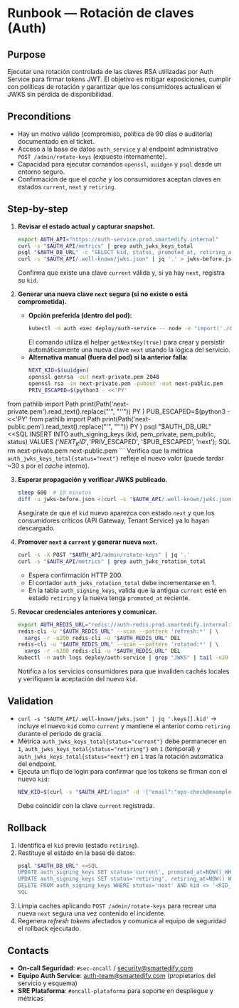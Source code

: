 # Runbook — Rotación de claves (Auth)

## Purpose
Ejecutar una rotación controlada de las claves RSA utilizadas por Auth Service para firmar tokens JWT. El objetivo es mitigar exposiciones, cumplir con políticas de rotación y garantizar que los consumidores actualicen el JWKS sin pérdida de disponibilidad.

## Preconditions
- Hay un motivo válido (compromiso, política de 90 días o auditoría) documentado en el ticket.
- Acceso a la base de datos `auth_service` y al endpoint administrativo `POST /admin/rotate-keys` (expuesto internamente).
- Capacidad para ejecutar comandos `openssl`, `uuidgen` y `psql` desde un entorno seguro.
- Confirmación de que el *cache* y los consumidores aceptan claves en estados `current`, `next` y `retiring`.

## Step-by-step
1. **Revisar el estado actual y capturar snapshot.**
   ```bash
   export AUTH_API="https://auth-service.prod.smartedify.internal"
   curl -s "$AUTH_API/metrics" | grep auth_jwks_keys_total
   psql "$AUTH_DB_URL" -c "SELECT kid, status, promoted_at, retiring_at FROM auth_signing_keys ORDER BY created_at DESC;"
   curl -s "$AUTH_API/.well-known/jwks.json" | jq '.' > jwks-before.json
   ```
   Confirma que existe una clave `current` válida y, si ya hay `next`, registra su `kid`.

2. **Generar una nueva clave `next` segura (si no existe o está comprometida).**
   - **Opción preferida (dentro del pod):**
     ```bash
     kubectl -n auth exec deploy/auth-service -- node -e "import('./dist/internal/security/keys.js').then(m => m.getNextKey(true).then(()=>process.exit(0)))"
     ```
     El comando utiliza el helper `getNextKey(true)` para crear y persistir automáticamente una nueva clave `next` usando la lógica del servicio.
   - **Alternativa manual (fuera del pod) si la anterior falla:**
     ```bash
     NEXT_KID=$(uuidgen)
     openssl genrsa -out next-private.pem 2048
     openssl rsa -in next-private.pem -pubout -out next-public.pem
     PRIV_ESCAPED=$(python3 - <<'PY'
from pathlib import Path
print(Path('next-private.pem').read_text().replace("'", "''"))
PY
)
     PUB_ESCAPED=$(python3 - <<'PY'
from pathlib import Path
print(Path('next-public.pem').read_text().replace("'", "''"))
PY
)
     psql "$AUTH_DB_URL" <<SQL
     INSERT INTO auth_signing_keys (kid, pem_private, pem_public, status)
     VALUES ('$NEXT_KID', '$PRIV_ESCAPED', '$PUB_ESCAPED', 'next');
     SQL
     rm next-private.pem next-public.pem
     ```
   Verifica que la métrica `auth_jwks_keys_total{status="next"}` refleje el nuevo valor (puede tardar ~30 s por el *cache* interno).

3. **Esperar propagación y verificar JWKS publicado.**
   ```bash
   sleep 600  # 10 minutos
   diff -u jwks-before.json <(curl -s "$AUTH_API/.well-known/jwks.json" | jq '.')
   ```
   Asegúrate de que el `kid` nuevo aparezca con estado `next` y que los consumidores críticos (API Gateway, Tenant Service) ya lo hayan descargado.

4. **Promover `next` a `current` y generar nueva `next`.**
   ```bash
   curl -s -X POST "$AUTH_API/admin/rotate-keys" | jq '.'
   curl -s "$AUTH_API/metrics" | grep auth_jwks_rotation_total
   ```
   - Espera confirmación HTTP 200.
   - El contador `auth_jwks_rotation_total` debe incrementarse en 1.
   - En la tabla `auth_signing_keys`, valida que la antigua `current` esté en estado `retiring` y la nueva tenga `promoted_at` reciente.

5. **Revocar credenciales anteriores y comunicar.**
   ```bash
   export AUTH_REDIS_URL="redis://auth-redis.prod.smartedify.internal:6379"
   redis-cli -u "$AUTH_REDIS_URL" --scan --pattern 'refresh:*' | \
     xargs -r -n200 redis-cli -u "$AUTH_REDIS_URL" DEL
   redis-cli -u "$AUTH_REDIS_URL" --scan --pattern 'rotated:*' | \
     xargs -r -n200 redis-cli -u "$AUTH_REDIS_URL" DEL
   kubectl -n auth logs deploy/auth-service | grep "JWKS" | tail -n20
   ```
   Notifica a los servicios consumidores para que invaliden cachés locales y verifiquen la aceptación del nuevo `kid`.

## Validation
- `curl -s "$AUTH_API/.well-known/jwks.json" | jq '.keys[].kid'` → incluye el nuevo `kid` como `current` y mantiene el anterior como `retiring` durante el periodo de gracia.
- Métrica `auth_jwks_keys_total{status="current"}` debe permanecer en `1`, `auth_jwks_keys_total{status="retiring"}` en `1` (temporal) y `auth_jwks_keys_total{status="next"}` en `1` tras la rotación automática del endpoint.
- Ejecuta un flujo de login para confirmar que los tokens se firman con el nuevo `kid`:
  ```bash
  NEW_KID=$(curl -s "$AUTH_API/login" -d '{"email":"ops-check@example.com","password":"<SECRET>"}' | jq -r '.access_token' | cut -d'.' -f2 | base64 -d | jq -r '.kid')
  ```
  Debe coincidir con la clave `current` registrada.

## Rollback
1. Identifica el `kid` previo (estado `retiring`).
2. Restituye el estado en la base de datos:
   ```bash
   psql "$AUTH_DB_URL" <<SQL
   UPDATE auth_signing_keys SET status='current', promoted_at=NOW() WHERE kid='<KID_RETIRING>'; 
   UPDATE auth_signing_keys SET status='retiring', retiring_at=NOW() WHERE kid='<KID_NUEVO>'; 
   DELETE FROM auth_signing_keys WHERE status='next' AND kid <> '<KID_RETIRING>';
   SQL
   ```
3. Limpia caches aplicando `POST /admin/rotate-keys` para recrear una nueva `next` segura una vez contenido el incidente.
4. Regenera *refresh tokens* afectados y comunica al equipo de seguridad el rollback ejecutado.

## Contacts
- **On-call Seguridad**: `#sec-oncall` / security@smartedify.com
- **Equipo Auth Service**: auth-team@smartedify.com (propietarios del servicio y esquema)
- **SRE Plataforma**: `#oncall-plataforma` para soporte en despliegue y métricas
